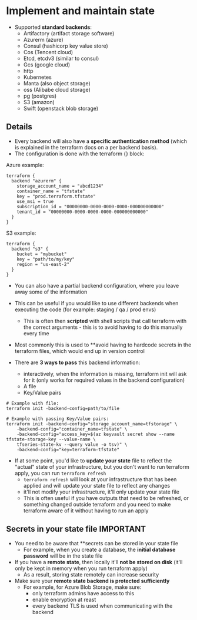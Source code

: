 # Implement and maintain state
- Supported **standard backends**:
  - Artifactory (artifact storage software)
  - Azurerm (azure)
  - Consul (hashicorp key value store)
  - Cos (Tencent cloud)
  - Etcd, etcdv3 (similar to consul)
  - Gcs (google cloud)
  - http
  - Kubernetes
  - Manta (also object storage)
  - oss (Alibabe cloud storage)
  - pg (postgres)
  - S3 (amazon)
  - Swift (openstack blob storage)

## Details
- Every backend will also have a **specific authentication method** (which is explained in the terraform docs on a per backend basis).
- The configuration is done with the terraform {} block:

Azure example:
```
terraform {
  backend "azurerm" {
    storage_account_name = "abcd1234"
    container_name = "tfstate"
    key = "prod.terraform.tfstate"
    use_msi = true
    subscription_id = "00000000-0000-0000-0000-000000000000"
    tenant_id = "00000000-0000-0000-0000-000000000000"
  }
}
```

S3 example:
```
terraform {
  backend "s3" {
    bucket = "mybucket"
    key = "path/to/my/key"
    region = "us-east-2"
  }
}
```

- You can also have a partial backend configuration, where you leave away some of the information
- This can be useful if you would like to use different backends when executing the code (for example: staging / qa / prod envs)
  - This is often then **scripted** with shell scripts that call terraform with the correct arguments - this is to avoid having to do this manually every time
- Most commonly this is used to **avoid having to hardcode secrets in the terraform files, which would end up in version control

- There are **3 ways to pass** this backend information:
  - interactively, when the information is missing, terraform init will ask for it (only works for required values in the backend configuration)
  - A file
  - Key/Value pairs

```
# Example with file:
terraform init -backend-config=path/to/file

# Example with passing Key/Value pairs:
terraform init -backend-config="storage_account_name=tfstorage" \
    -backend-config="container_name=tfstate" \
    -backend-config="access_key=$(az keyvault secret show --name tfstate-storage-key --value-name \
    tfseries-state-kv --query value -o tsv)" \
    -backend-config="key=terraform-tfstate"
```

- If at some point, you'd like to **update your state** file to reflect the "actual" state of your infrastructure, but you don't want to run terraform apply, you can run `terraform refresh`
  - `terraform refresh` will look at your infrastructure that has been applied and will update your state file to reflect any changes
  - it'll not modify your infrastructure, it'll only update your state file
  - This is often useful if you have outputs that need to be refreshed, or something changed outside terraform and you need to make terraform aware of it without having to run an apply

## Secrets in your state file IMPORTANT
- You need to be aware that **secrets can be stored in your state file
  - For example, when you create a database, the **initial database password** will be in the state file
- If you have a **remote state**, then locally it'll **not be stored on disk** (it'll only be kept in memory when you run terraform apply)
  - As a result, storing state remotely can increase security
- Make sure your **remote state backend is protected sufficiently**
  - For example, for Azure Blob Storage, make sure:
    - only terraform admins have access to this
    - enable encryption at reast
    - every backend TLS is used when communicating with the backend

